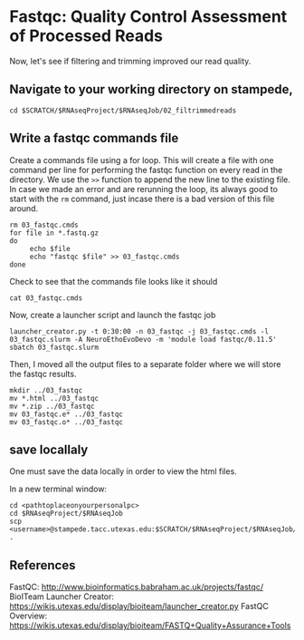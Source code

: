 # Fastqc: Quality Control Assessment of Processed Reads

Now, let's see if filtering and trimming improved our read quality.

## Navigate to your working directory on stampede, 

~~~ {.bash}
cd $SCRATCH/$RNAseqProject/$RNAseqJob/02_filtrimmedreads
~~~

## Write a fastqc commands file 

Create a commands file using a for loop. This will create a file with one command per line for performing the fastqc function on every read in the directory. We use the `>>` function to append the new line to the existing file. In case we made an error and are rerunning the loop, its always good to start with the `rm` command, just incase there is a bad version of this file around.

~~~ {.bash}
rm 03_fastqc.cmds 
for file in *.fastq.gz
do
     echo $file
     echo "fastqc $file" >> 03_fastqc.cmds
done
~~~

Check to see that the commands file looks like it should

~~~ {.bash}
cat 03_fastqc.cmds
~~~

Now, create a launcher script and launch the fastqc job

~~~ {.bash}
launcher_creator.py -t 0:30:00 -n 03_fastqc -j 03_fastqc.cmds -l 03_fastqc.slurm -A NeuroEthoEvoDevo -m 'module load fastqc/0.11.5'
sbatch 03_fastqc.slurm
~~~

Then, I moved all the output files to a separate folder where we will store the fastqc results.

~~~ {.bash}
mkdir ../03_fastqc
mv *.html ../03_fastqc
mv *.zip ../03_fastqc
mv 03_fastqc.e* ../03_fastqc
mv 03_fastqc.o* ../03_fastqc
~~~

## save locallaly

One must save the data locally in order to view the html files. 

In a new terminal window:

~~~ {.bash}
cd <pathtoplaceonyourpersonalpc>
cd $RNAseqProject/$RNAseqJob
scp <username>@stampede.tacc.utexas.edu:$SCRATCH/$RNAseqProject/$RNAseqJob/03_fastqc/*html .
~~~

## References
FastQC: http://www.bioinformatics.babraham.ac.uk/projects/fastqc/
BioITeam Launcher Creator: https://wikis.utexas.edu/display/bioiteam/launcher_creator.py
FastQC Overview: https://wikis.utexas.edu/display/bioiteam/FASTQ+Quality+Assurance+Tools